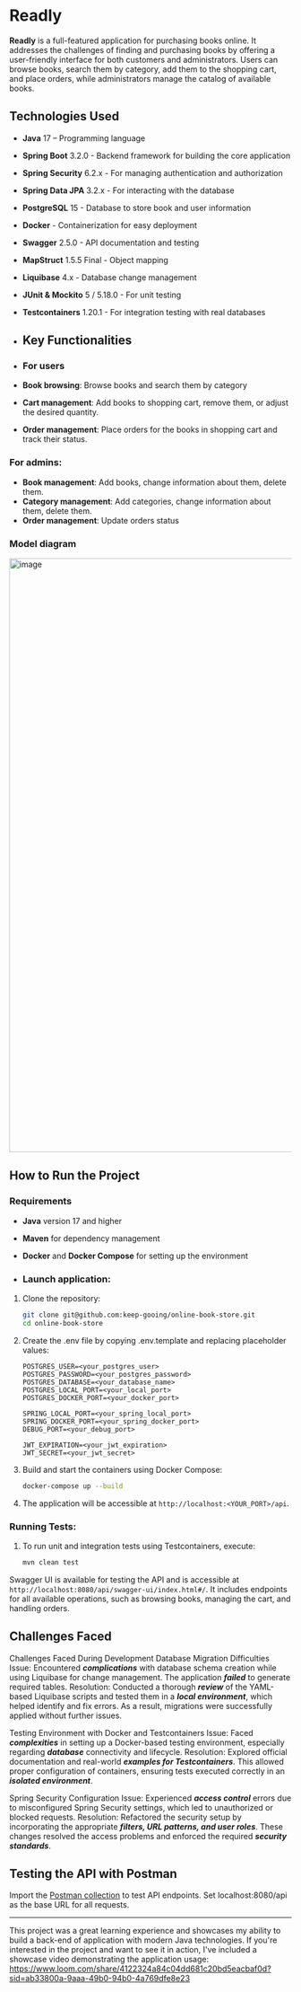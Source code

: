 # Readly

**Readly** is a full-featured application for purchasing books online.
It addresses the challenges of finding and purchasing books by offering a user-friendly interface for both customers and administrators.
Users can browse books, search them by category, add them to the shopping cart, and place orders, while administrators manage the catalog of available books.

## Technologies Used

- **Java** 17 – Programming language
- **Spring Boot** 3.2.0 - Backend framework for building the core application
- **Spring Security** 6.2.x - For managing authentication and authorization
- **Spring Data JPA** 3.2.x - For interacting with the database
- **PostgreSQL** 15 - Database to store book and user information
- **Docker** - Containerization for easy deployment
- **Swagger** 2.5.0 - API documentation and testing
- **MapStruct** 1.5.5 Final - Object mapping
- **Liquibase** 4.x - Database change management
- **JUnit & Mockito** 5 / 5.18.0 - For unit testing
- **Testcontainers** 1.20.1 - For integration testing with real databases

- ## Key Functionalities
- ### For users

- **Book browsing**: Browse books and search them by category 
- **Cart management**: Add books to shopping cart, remove them, or adjust the desired quantity.
- **Order management**: Place orders for the books in shopping cart and track their status. 

### For admins:
- **Book management**: Add books, change information about them, delete them.
- **Category management**: Add categories, change information about them, delete them.
- **Order management**: Update orders status

### Model diagram

<img width="1402" height="1058" alt="image" src="https://github.com/user-attachments/assets/14122e5e-70a6-466e-94fa-05b635c4063b" />
  
## How to Run the Project

### Requirements

- **Java** version 17 and higher
- **Maven** for dependency management
- **Docker** and **Docker Compose** for setting up the environment

- ### Launch application:

1. Clone the repository:
    ```bash
    git clone git@github.com:keep-gooing/online-book-store.git
    cd online-book-store
    ```

2.  Create the .env file by copying .env.template and replacing placeholder values:
       ```
      POSTGRES_USER=<your_postgres_user>
      POSTGRES_PASSWORD=<your_postgres_password>
      POSTGRES_DATABASE=<your_database_name>
      POSTGRES_LOCAL_PORT=<your_local_port>
      POSTGRES_DOCKER_PORT=<your_docker_port>

      SPRING_LOCAL_PORT=<your_spring_local_port>
      SPRING_DOCKER_PORT=<your_spring_docker_port>
      DEBUG_PORT=<your_debug_port>

      JWT_EXPIRATION=<your_jwt_expiration>
      JWT_SECRET=<your_jwt_secret>
    ```

3. Build and start the containers using Docker Compose:
    ```bash
    docker-compose up --build
    ```

4. The application will be accessible at `http://localhost:<YOUR_PORT>/api`.

### Running Tests:

1. To run unit and integration tests using Testcontainers, execute:
    ```bash
    mvn clean test
    ```
Swagger UI is available for testing the API and is accessible at `http://localhost:8080/api/swagger-ui/index.html#/`. 
It includes endpoints for all available operations, such as browsing books, managing the cart, and handling orders.

## Challenges Faced

Challenges Faced During Development
Database Migration Difficulties
Issue: Encountered ***complications*** with database schema creation while using Liquibase for change management. The application ***failed*** to generate required tables.
Resolution: Conducted a thorough ***review*** of the YAML-based Liquibase scripts and tested them in a ***local environment***, which helped identify and fix errors. As a result, migrations were successfully applied without further issues.

Testing Environment with Docker and Testcontainers
Issue: Faced ***complexities*** in setting up a Docker-based testing environment, especially regarding ***database*** connectivity and lifecycle.
Resolution: Explored official documentation and real-world ***examples for Testcontainers***. This allowed proper configuration of containers, ensuring tests executed correctly in an ***isolated environment***.

Spring Security Configuration
Issue: Experienced ***access control*** errors due to misconfigured Spring Security settings, which led to unauthorized or blocked requests.
Resolution: Refactored the security setup by incorporating the appropriate ***filters, URL patterns, and user roles***. These changes resolved the access problems and enforced the required ***security standards***.

## Testing the API with Postman

Import the [Postman collection](https://olhaoleshchuk.postman.co/workspace/Olha-Oleshchuk's-Workspace~788862a7-cf6f-4a81-8d4b-23606e2677b9/request/45714411-3cf61d86-c479-4561-8d31-3e6d08349473?action=share&source=copy-link&creator=45714411) to test API endpoints.
Set localhost:8080/api as the base URL for all requests.

---
This project was a great learning experience and showcases my ability to build a back-end of application with modern Java technologies.
If you're interested in the project and want to see it in action, I've included a showcase video demonstrating the application usage: https://www.loom.com/share/4122324a84c04dd681c20bd5eacbaf0d?sid=ab33800a-9aaa-49b0-94b0-4a769dfe8e23

